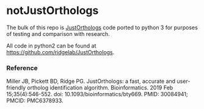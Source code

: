 # notJustOrthologs

The bulk of this repo is [JustOrthologs](https://github.com/ridgelab/JustOrthologs) code ported to python 3 for purposes of testing and comparison with research.

All code in python2 can be found at https://github.com/ridgelab/JustOrthologs.

### Reference

Miller JB, Pickett BD, Ridge PG. JustOrthologs: a fast, accurate and user-friendly ortholog identification algorithm. Bioinformatics. 2019 Feb 15;35(4):546-552. doi: 10.1093/bioinformatics/bty669. PMID: 30084941; PMCID: PMC6378933.
